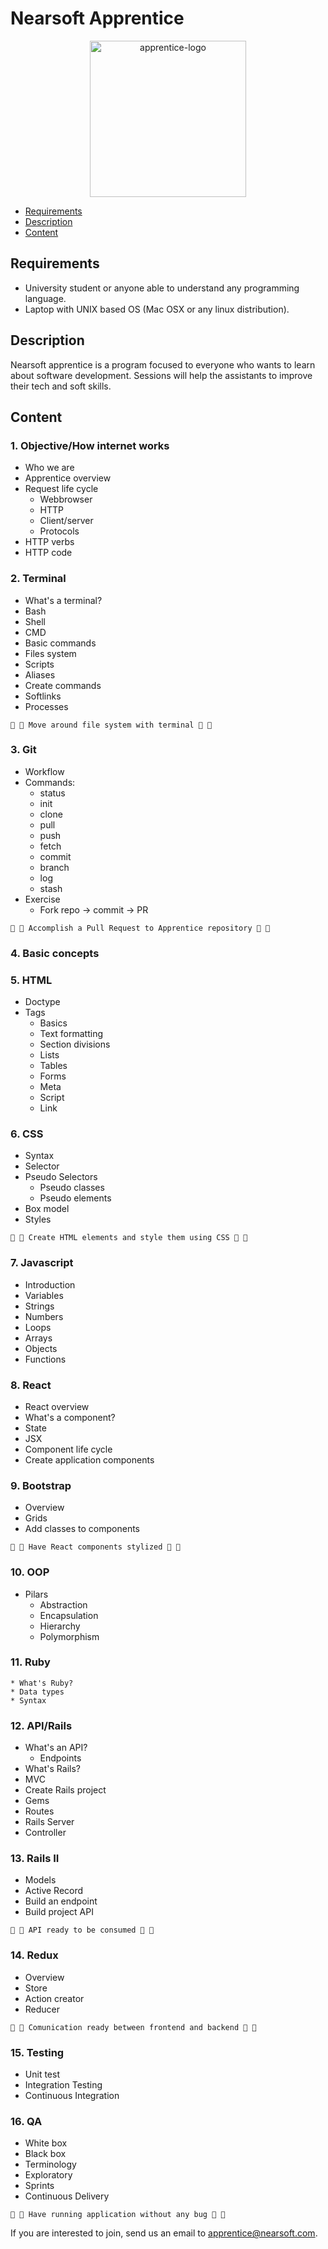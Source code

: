 # Nearsoft Apprentice

<p align="center">
<img width="250" align="center" alt="apprentice-logo" src="https://user-images.githubusercontent.com/7410981/35773973-09deb5fa-091f-11e8-84d1-8a87c411d3c0.png">
</p>

* [Requirements](#requirements)
* [Description](#description)
* [Content](#content)

## Requirements

* University student or anyone able to understand any programming language.
* Laptop with UNIX based OS (Mac OSX or any linux distribution).

## Description

Nearsoft apprentice is a program focused to everyone who wants to learn about software development. Sessions will help the assistants to improve their tech and soft skills.

## Content

### 1. Objective/How internet works
* Who we are
* Apprentice overview
* Request life cycle
    * Webbrowser
    * HTTP
    * Client/server
    * Protocols
* HTTP verbs
* HTTP code


### 2. Terminal
* What's a terminal?
* Bash
* Shell
* CMD
* Basic commands
* Files system
* Scripts
* Aliases
* Create commands
* Softlinks
* Processes

```
🏁 🎉 Move around file system with terminal 🎉 🏁
```


### 3. Git
* Workflow
* Commands:
    * status
    * init
    * clone
    * pull
    * push
    * fetch
    * commit
    * branch
    * log
    * stash
* Exercise
    * Fork repo -> commit -> PR

```
🏁 🎉 Accomplish a Pull Request to Apprentice repository 🎉 🏁
```


### 4. Basic concepts


### 5. HTML
* Doctype
* Tags
    * Basics
    * Text formatting
    * Section divisions
    * Lists
    * Tables
    * Forms
    * Meta
    * Script
    * Link

### 6. CSS
* Syntax
* Selector
* Pseudo Selectors
    * Pseudo classes
    * Pseudo elements
* Box model
* Styles

```
🏁 🎉 Create HTML elements and style them using CSS 🎉 🏁
```


### 7. Javascript
* Introduction
* Variables
* Strings
* Numbers
* Loops
* Arrays
* Objects
* Functions


### 8. React
* React overview
* What's a component?
* State
* JSX
* Component life cycle
* Create application components


### 9. Bootstrap
* Overview
* Grids
* Add classes to components

```
🏁 🎉 Have React components stylized 🎉 🏁
```


### 10. OOP
* Pilars
    * Abstraction
    * Encapsulation
    * Hierarchy
    * Polymorphism


### 11. Ruby
    * What's Ruby?
    * Data types
    * Syntax


### 12. API/Rails
* What's an API?
    * Endpoints
* What's Rails?
* MVC
* Create Rails project
* Gems
* Routes
* Rails Server
* Controller


### 13. Rails II
* Models
* Active Record
* Build an endpoint
* Build project API

```
🏁 🎉 API ready to be consumed 🎉 🏁
```


### 14. Redux
* Overview
* Store
* Action creator
* Reducer

```
🏁 🎉 Comunication ready between frontend and backend 🎉 🏁
```


### 15. Testing
* Unit test
* Integration Testing
* Continuous Integration


### 16. QA
* White box
* Black box
* Terminology
* Exploratory
* Sprints
* Continuous Delivery

```
🏁 🎉 Have running application without any bug 🎉 🏁
```


If you are interested to join, send us an email to <apprentice@nearsoft.com>.
